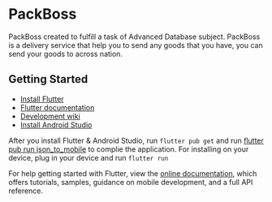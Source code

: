 # PackBoss

PackBoss created to fulfill a task of Advanced Database subject. PackBoss is a delivery service that help you to send any goods that you have, you can send your goods to across nation.

## Getting Started

* [Install Flutter](https://flutter.dev/get-started/)
* [Flutter documentation](https://flutter.dev/docs)
* [Development wiki](https://github.com/flutter/flutter/wiki)
* [Install Android Studio](https://developer.android.com/studio/install)

After you install Flutter & Android Studio, run `flutter pub get` and run [flutter pub run json_to_mobile](https://pub.dev/packages/json_to_model/versions/1.4.0) to complie the application.
For installing on your device, plug in your device and run `flutter run`

For help getting started with Flutter, view the
[online documentation](https://flutter.dev/docs), which offers tutorials,
samples, guidance on mobile development, and a full API reference.
